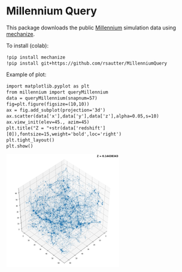 # Millennium Query
This package downloads the public [Millennium](https://wwwmpa.mpa-garching.mpg.de/millennium/) simulation data using [mechanize](https://github.com/sparklemotion/mechanize).

To install (colab):

    !pip install mechanize
    !pip install git+https://github.com/rsautter/MillenniumQuery

Example of plot:

    import matplotlib.pyplot as plt
    from millennium import queryMillennium
    data = queryMillennium(snapnum=57)
    fig=plt.figure(figsize=(10,10))
    ax = fig.add_subplot(projection='3d')
    ax.scatter(data['x'],data['y'],data['z'],alpha=0.05,s=10)
    ax.view_init(elev=45., azim=45)
    plt.title("Z = "+str(data['redshift'][0]),fontsize=15,weight='bold',loc='right')
    plt.tight_layout()
    plt.show()
    
<img src="https://raw.githubusercontent.com/rsautter/MillenniumQuery/main/imgs/example.png" width=60% height=60%>
